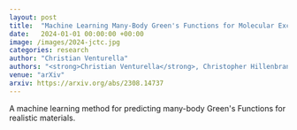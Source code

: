 ```yaml
---
layout: post
title:  "Machine Learning Many-Body Green's Functions for Molecular Excitation Spectra"
date:   2024-01-01 00:00:00 +00:00
image: /images/2024-jctc.jpg
categories: research
author: "Christian Venturella"
authors: "<strong>Christian Venturella</strong>, Christopher Hillenbrand, Jiachen Li, and Tianyu Zhu*"
venue: "arXiv"
arxiv: https://arxiv.org/abs/2308.14737
---
```

A machine learning method for predicting many-body Green's Functions for realistic materials.
 


